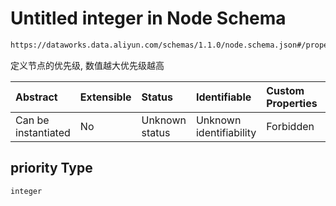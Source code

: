 # Untitled integer in Node Schema

```txt
https://dataworks.data.aliyun.com/schemas/1.1.0/node.schema.json#/properties/priority
```

定义节点的优先级, 数值越大优先级越高

| Abstract            | Extensible | Status         | Identifiable            | Custom Properties | Additional Properties | Access Restrictions | Defined In                                                              |
| :------------------ | :--------- | :------------- | :---------------------- | :---------------- | :-------------------- | :------------------ | :---------------------------------------------------------------------- |
| Can be instantiated | No         | Unknown status | Unknown identifiability | Forbidden         | Allowed               | none                | [node.schema.json\*](../../out/node.schema.json "open original schema") |

## priority Type

`integer`

